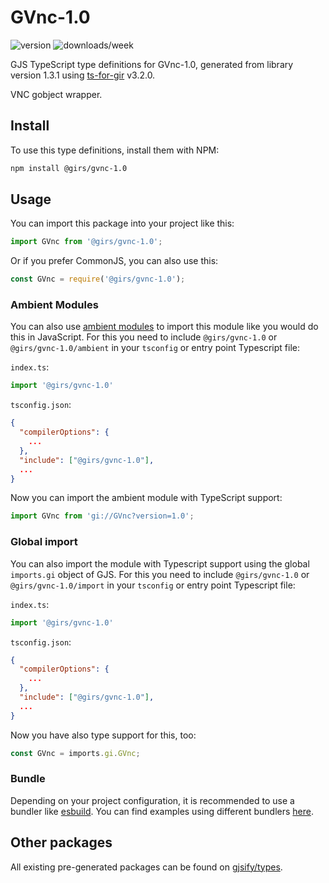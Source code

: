 
# GVnc-1.0

![version](https://img.shields.io/npm/v/@girs/gvnc-1.0)
![downloads/week](https://img.shields.io/npm/dw/@girs/gvnc-1.0)


GJS TypeScript type definitions for GVnc-1.0, generated from library version 1.3.1 using [ts-for-gir](https://github.com/gjsify/ts-for-gir) v3.2.0.

VNC gobject wrapper.

## Install

To use this type definitions, install them with NPM:
```bash
npm install @girs/gvnc-1.0
```

## Usage

You can import this package into your project like this:
```ts
import GVnc from '@girs/gvnc-1.0';
```

Or if you prefer CommonJS, you can also use this:
```ts
const GVnc = require('@girs/gvnc-1.0');
```

### Ambient Modules

You can also use [ambient modules](https://github.com/gjsify/ts-for-gir/tree/main/packages/cli#ambient-modules) to import this module like you would do this in JavaScript.
For this you need to include `@girs/gvnc-1.0` or `@girs/gvnc-1.0/ambient` in your `tsconfig` or entry point Typescript file:

`index.ts`:
```ts
import '@girs/gvnc-1.0'
```

`tsconfig.json`:
```json
{
  "compilerOptions": {
    ...
  },
  "include": ["@girs/gvnc-1.0"],
  ...
}
```

Now you can import the ambient module with TypeScript support: 

```ts
import GVnc from 'gi://GVnc?version=1.0';
```

### Global import

You can also import the module with Typescript support using the global `imports.gi` object of GJS.
For this you need to include `@girs/gvnc-1.0` or `@girs/gvnc-1.0/import` in your `tsconfig` or entry point Typescript file:

`index.ts`:
```ts
import '@girs/gvnc-1.0'
```

`tsconfig.json`:
```json
{
  "compilerOptions": {
    ...
  },
  "include": ["@girs/gvnc-1.0"],
  ...
}
```

Now you have also type support for this, too:

```ts
const GVnc = imports.gi.GVnc;
```

### Bundle

Depending on your project configuration, it is recommended to use a bundler like [esbuild](https://esbuild.github.io/). You can find examples using different bundlers [here](https://github.com/gjsify/ts-for-gir/tree/main/examples).

## Other packages

All existing pre-generated packages can be found on [gjsify/types](https://github.com/gjsify/types).

